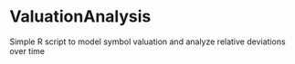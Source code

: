 # ValuationAnalysis
Simple R script to model symbol valuation and analyze relative deviations over time
